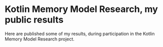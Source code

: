 # Kotlin Memory Model Research, my public results

Here are published some of my results, during participation in the Kotlin Memory Model Research project.
